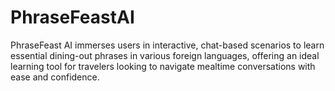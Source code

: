 # PhraseFeastAI
PhraseFeast AI immerses users in interactive, chat-based scenarios to learn essential dining-out phrases in various foreign languages, offering an ideal learning tool for travelers looking to navigate mealtime conversations with ease and confidence.
